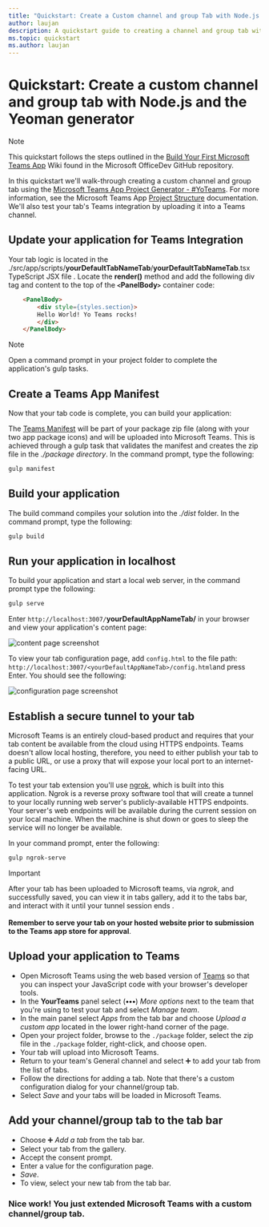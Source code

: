 ```yaml
---
title: "Quickstart: Create a Custom channel and group Tab with Node.js and the Yeoman generator"
author: laujan
description: A quickstart guide to creating a channel and group tab with the Teams Yeoman generator.
ms.topic: quickstart
ms.author: laujan
---
```

# Quickstart: Create a custom channel and group tab with Node.js and the Yeoman generator 

>[!NOTE]
>This quickstart follows the steps outlined in the [Build Your First Microsoft Teams App](https://github.com/OfficeDev/generator-teams/wiki/Build-Your-First-Microsoft-Teams-App) Wiki found in the Microsoft OfficeDev GitHub repository.

In this quickstart we'll walk-through creating a custom channel and group tab using the [Microsoft Teams App Project Generator - #YoTeams](/OfficeDev/generator-teams). For more information, see the Microsoft Teams App [Project Structure](https://github.com/OfficeDev/generator-teams/wiki/Project-Structure) documentation. We'll also test your tab's Teams integration by uploading it into a Teams channel.

<!-- [!INCLUDE [build-custom-tab-node-js-common](../../includes/create-custom-tab-node-js-common.md)] -->

## Update your application for Teams Integration

Your tab logic is located in the ./src/app/scripts/**yourDefaultTabNameTab**/**yourDefaultTabNameTab**.tsx TypeScript JSX file . Locate the **render()** method and add the following div tag and content to the top of the **`<`PanelBody`>`** container code:

```html
    <PanelBody>
        <div style={styles.section}>
        Hello World! Yo Teams rocks!
        </div>
    </PanelBody>
```

>[!NOTE]
>Open a command prompt in your project folder to complete the application's gulp tasks.

## Create a Teams App Manifest

Now that your tab code is complete, you can build your application:

The [Teams Manifest](foo.md) will be part of your package zip file (along with your two app package icons) and will be uploaded into Microsoft Teams. This is achieved through a gulp task that validates the manifest and creates the zip file in the *./package directory*. In the command prompt, type the following:

```bash
gulp manifest
```

## Build your application

The build command compiles your solution into the *./dist* folder. In the command prompt, type the following:

```bash
gulp build
```

## Run your application in localhost

To build your application and start a local web server, in the command prompt type the following:

```bash
gulp serve
```

Enter `http://localhost:3007/`**yourDefaultAppNameTab/** in your browser and view your application's content page:

![content page screenshot](/microsoftteams/platform/assets/images/tab-images/channelGroupTab.PNG)

To view your tab configuration page, add  `config.html` to the file path: `http://localhost:3007/<yourDefaultAppNameTab>/config.html`and press Enter. You should see the following:

![configuration page screenshot](/microsoftteams/platform/assets/images/tab-images/configurationPage.PNG)

## Establish a secure tunnel to your tab

Microsoft Teams is an entirely cloud-based product and requires that your tab content be available from the cloud using HTTPS endpoints. Teams doesn't allow local hosting, therefore, you need to either publish your tab to a public URL, or use a proxy that will expose your local port to an internet-facing URL.

To test your tab extension you'll use [ngrok](https://ngrok.com/docs), which is built into this application. Ngrok is a reverse proxy software tool that will create a tunnel to your locally running web server's publicly-available HTTPS endpoints. Your server's web endpoints will be available during the current session on your local machine. When the machine is shut down or goes to sleep the service will no longer be available.

In your command prompt, enter the following:

```bash
gulp ngrok-serve
```

> [!IMPORTANT]
> After your tab has been uploaded to Microsoft teams, via *ngrok*, and successfully saved, you can view it in tabs gallery, add it to the tabs bar, and interact with it until your tunnel session ends .<br><br>
**Remember to serve your tab on your hosted website prior to submission to the Teams app store for approval**.

## Upload your application to Teams

- Open Microsoft Teams using the web based version of [Teams](https://teams.microsoft.com) so that you can inspect your JavaScript code with your browser's developer tools.
- In the **YourTeams** panel select (**&#8226;&#8226;&#8226;**) *More options* next to the team that you're using to test your tab and select *Manage team*.
- In the main panel select *Apps* from the tab bar and choose *Upload a custom app* located in the lower right-hand corner of the page.
- Open your project folder, browse to the `./package` folder, select the zip file in the `./package` folder, right-click, and choose open.
- Your tab will upload into Microsoft Teams.
- Return to your team's General channel and select ➕ to add your tab from the list of tabs.
- Follow the directions for adding a tab. Note that there's a custom configuration dialog for your channel/group tab.
- Select *Save* and your tabs will be loaded in Microsoft Teams.

## Add your channel/group tab to the tab bar

- Choose ➕ *Add a tab*  from the tab bar.
- Select your tab from the gallery.
- Accept the consent prompt.
- Enter a value for the configuration page.
- *Save*.
- To view, select your new tab from the tab bar.

### Nice work! You just extended Microsoft Teams with a custom channel/group tab.
